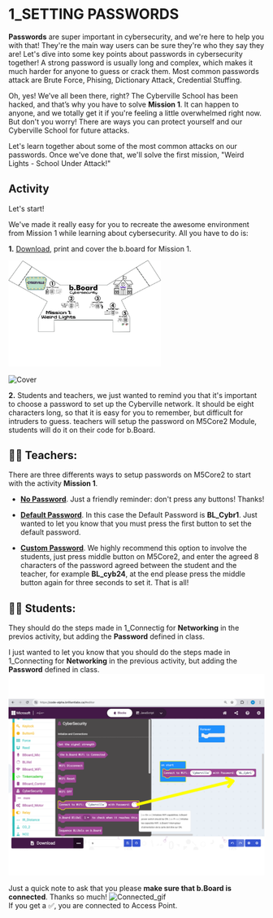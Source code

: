 # 1_SETTING PASSWORDS

__Passwords__ are super important in cybersecurity, and we're here to help you with that! They're the main way users can be sure they're who they say they are! Let's dive into some key points about passwords in cybersecurity together!
A strong password is usually long and complex, which makes it much harder for anyone to guess or crack them.
Most common passwords attack are Brute Force, Phising, Dictionary Attack, Credential Stuffing.

Oh, yes! We’ve all been there, right? The Cyberville School has been hacked, and that’s why you have to solve __Mission 1__. It can happen to anyone, and we totally get it if you're feeling a little overwhelmed right now. But don't you worry! There are ways you can protect yourself and our Cyberville School for future attacks.

Let's learn together about some of the most common attacks on our passwords. Once we've done that, we'll solve the first mission, "Weird Lights - School Under Attack!"

## Activity
Let's start!   

We've made it really easy for you to recreate the awesome environment from Mission 1 while learning about cybersecurity. All you have to do is:

__1.__ [Download](https://www.canva.com/design/DAGJhxRPFpY/D54nS2FDqO65RD4bMEKsbQ/view?utm_content=DAGJhxRPFpY&utm_campaign=designshare&utm_medium=link&utm_source=editor), print and cover the b.board for Mission 1.

<img src="https://github.com/Brilliant-Labs/code.bl/blob/code_alpha/packaged/docs/static/mb/projects/bboard-tutorials-cyberville/Passwords/1_Setting_Pws/M1_Cover.png?raw=true" alt="M1_Cover" title="Cover for Mission 1." width="300" />

![Cover](https://github.com/Brilliant-Labs/code.bl/blob/code_alpha/packaged/docs/static/mb/projects/bboard-tutorials-cyberville/Passwords/1_Setting_Pws/Coverb_Gif_M1.gif?raw=true "Cover for M1.")

__2.__ Students and teachers, we just wanted to remind you that it's important to choose a password to set up the Cyberville network. It should be eight characters long, so that it is easy for you to remember, but difficult for intruders to guess.
teachers will setup the password on M5Core2 Module, students will do it on their code for b.Board.


## 🧑‍🏫 __Teachers:__

There are three differents ways to setup passwords on M5Core2 to start with the activity __Mission 1__. 

- [__No Password__](https://www.canva.com/design/DAGJhwOPNfA/C7i4j-8NuAyaVB4WW4ZQLg/watch?utm_content=DAGJhwOPNfA&utm_campaign=designshare&utm_medium=link&utm_source=editor). Just a friendly reminder: don't press any buttons! Thanks!

- [__Default Password__](https://www.canva.com/design/DAGJh3x2cWc/WLy_dI8ckApegcX8nVluYw/watch?utm_content=DAGJh3x2cWc&utm_campaign=designshare&utm_medium=link&utm_source=editor). In this case the Default Password is __BL_Cybr1__. Just wanted to let you know that you must press the first button to set the default password. 

- [__Custom Password__](https://www.canva.com/design/DAGJhzixXtc/zuFnnSe0t3ZZR298o1uEjg/watch?utm_content=DAGJhzixXtc&utm_campaign=designshare&utm_medium=link&utm_source=editor). We highly recommend this option to involve the students, just press middle button on M5Core2, and enter the agreed 8 characters of the password agreed between the student and the teacher, for example __BL_cyb24__, at the end please press the middle button again for three seconds to set it. That is all!


## 🧑‍🎓 __Students:__

They should do the steps made in 1_Connectig for __Networking__ in the previos activity, but adding the __Password__ defined in class.

I just wanted to let you know that you should do the steps made in 1_Connecting for __Networking__ in the previous activity, but adding the __Password__ defined in class.
![Set_Psw](https://github.com/Brilliant-Labs/code.bl/blob/code_alpha/packaged/docs/static/mb/projects/bboard-tutorials-cyberville/Passwords/1_Setting_Pws/SetPswbB.png?raw=true "Setting Password in the b.Board.")

Just a quick note to ask that you please __make sure that b.Board is connected__. Thanks so much!
<img src="https://github.com/Brilliant-Labs/code.bl/blob/code_alpha/packaged/docs/static/mb/projects/bboard-tutorials-cyberville/Networking/1_Connecting/Connected_gif.gif?raw=true" alt="Connected_gif" title="If you get a ✅, you are connected to Access Point" width="300" />  
If you get a ✅, you are connected to Access Point.